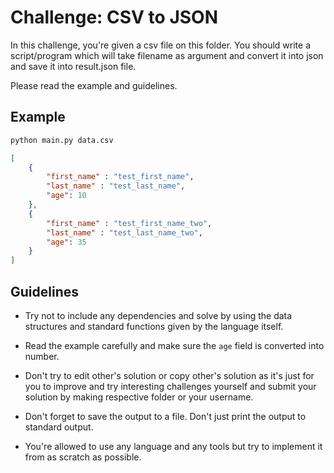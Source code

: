 # Challenge: CSV to JSON

In this challenge, you're given a csv file on this folder. You should write a script/program which will take filename as argument and convert it into json and save it into result.json file.

Please read the example and guidelines.

## Example

```bash
python main.py data.csv
```

```json
[
    {
        "first_name" : "test_first_name",
        "last_name" : "test_last_name",
        "age": 10
    },
    {
        "first_name" : "test_first_name_two",
        "last_name" : "test_last_name_two",
        "age": 35
    }
]
```

## Guidelines

- Try not to include any dependencies and solve by using the data structures and standard functions given by the language itself.

- Read the example carefully and make sure the `age` field is converted into number.

- Don't try to edit other's solution or copy other's solution as it's just for you to improve and try interesting challenges yourself and submit your solution by making respective folder or your username.

- Don't forget to save the output to a file. Don't just print the output to standard output.

- You're allowed to use any language and any tools but try to implement it from as scratch as possible.
